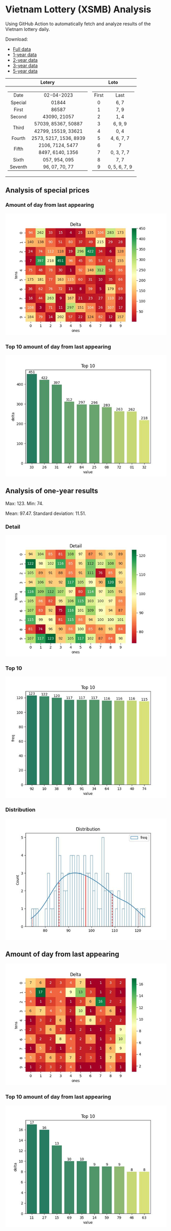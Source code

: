 # Vietnam Lottery (XSMB) Analysis

Using GitHub Action to automatically fetch and analyze results of the Vietnam lottery daily.

Download:

* [Full data](https://raw.githubusercontent.com/khiemdoan/vietnam-lottery-xsmb-analysis/main/results/xsmb.csv)
* [1-year data](https://raw.githubusercontent.com/khiemdoan/vietnam-lottery-xsmb-analysis/main/results/xsmb_1_year.csv)
* [2-year data](https://raw.githubusercontent.com/khiemdoan/vietnam-lottery-xsmb-analysis/main/results/xsmb_2_year.csv)
* [3-year data](https://raw.githubusercontent.com/khiemdoan/vietnam-lottery-xsmb-analysis/main/results/xsmb_3_year.csv)
* [5-year data](https://raw.githubusercontent.com/khiemdoan/vietnam-lottery-xsmb-analysis/main/results/xsmb_5_year.csv)

| Lotery      | Loto |
| :-----------: | :-----------: |
| <table><tr><td>Date</td><td>02-04-2023</td></tr><tr><td>Special</td><td>01844</td></tr><tr><td>First</td><td>86587</td></tr><tr><td>Second</td><td>43090, 21057</td></tr><tr><td rowspan="2">Third</td><td>57039, 85367, 50887</td></tr><tr><td>42799, 15519, 33621</td></tr><tr><td>Fourth</td><td>2573, 5217, 1536, 8939</td></tr><tr><td rowspan="2">Fifth</td><td>2106, 7124, 5477</td></tr><tr><td>8497, 6140, 1356</td></tr><tr><td>Sixth</td><td>057, 954, 095</td></tr><tr><td>Seventh</td><td>96, 07, 70, 77</td></tr></table> | <table><tr><td>First</td><td>Last</td></tr><tr><td>0</td><td>6, 7</td></tr><tr><td>1</td><td>7, 9</td></tr><tr><td>2</td><td>1, 4</td></tr><tr><td>3</td><td>6, 9, 9</td></tr><tr><td>4</td><td>0, 4</td></tr><tr><td>5</td><td>4, 6, 7, 7</td></tr><tr><td>6</td><td>7</td></tr><tr><td>7</td><td>0, 3, 7, 7</td></tr><tr><td>8</td><td>7, 7</td></tr><tr><td>9</td><td>0, 5, 6, 7, 9</td></tr></table> |


<h2>Analysis of special prices</h2>

<h3>Amount of day from last appearing</h3>

![Delta](images/special_delta.jpg)

<h3>Top 10 amount of day from last appearing</h3>

![Delta top 10](images/special_delta_top_10.jpg)

<h2>Analysis of one-year results</h2>

Max: 123. Min: 74.

Mean: 97.47. Standard deviation: 11.51.

<h3>Detail</h3>

![Detail](images/heatmap.jpg)

<h3>Top 10</h3>

![Top 10](images/top-10.jpg)

<h3>Distribution</h3>

![Distribution](images/distribution.jpg)

<h2>Amount of day from last appearing</h2>

![Delta](images/delta.jpg)

<h3>Top 10 amount of day from last appearing</h3>

![Delta top 10](images/delta_top_10.jpg)